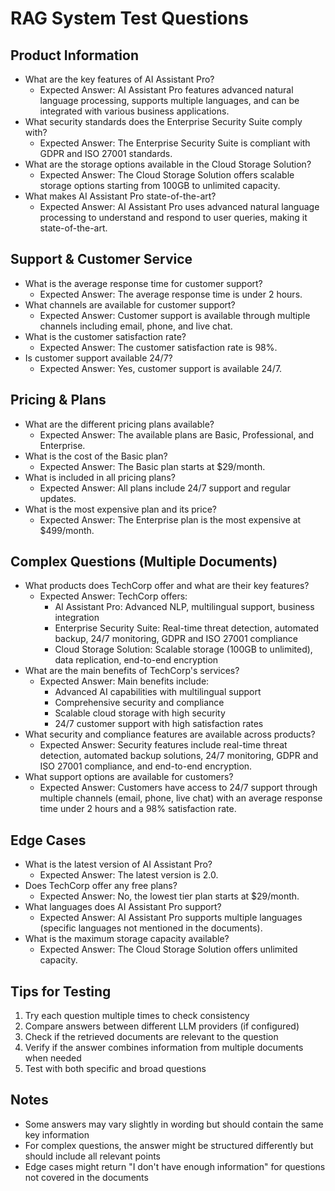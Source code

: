 # RAG System Test Questions

## Product Information

- What are the key features of AI Assistant Pro?
  - Expected Answer: AI Assistant Pro features advanced natural language processing, supports multiple languages, and can be integrated with various business applications.
- What security standards does the Enterprise Security Suite comply with?
  - Expected Answer: The Enterprise Security Suite is compliant with GDPR and ISO 27001 standards.
- What are the storage options available in the Cloud Storage Solution?
  - Expected Answer: The Cloud Storage Solution offers scalable storage options starting from 100GB to unlimited capacity.
- What makes AI Assistant Pro state-of-the-art?
  - Expected Answer: AI Assistant Pro uses advanced natural language processing to understand and respond to user queries, making it state-of-the-art.

## Support & Customer Service

- What is the average response time for customer support?
  - Expected Answer: The average response time is under 2 hours.
- What channels are available for customer support?
  - Expected Answer: Customer support is available through multiple channels including email, phone, and live chat.
- What is the customer satisfaction rate?
  - Expected Answer: The customer satisfaction rate is 98%.
- Is customer support available 24/7?
  - Expected Answer: Yes, customer support is available 24/7.

## Pricing & Plans

- What are the different pricing plans available?
  - Expected Answer: The available plans are Basic, Professional, and Enterprise.
- What is the cost of the Basic plan?
  - Expected Answer: The Basic plan starts at $29/month.
- What is included in all pricing plans?
  - Expected Answer: All plans include 24/7 support and regular updates.
- What is the most expensive plan and its price?
  - Expected Answer: The Enterprise plan is the most expensive at $499/month.

## Complex Questions (Multiple Documents)

- What products does TechCorp offer and what are their key features?
  - Expected Answer: TechCorp offers:
    - AI Assistant Pro: Advanced NLP, multilingual support, business integration
    - Enterprise Security Suite: Real-time threat detection, automated backup, 24/7 monitoring, GDPR and ISO 27001 compliance
    - Cloud Storage Solution: Scalable storage (100GB to unlimited), data replication, end-to-end encryption
- What are the main benefits of TechCorp's services?
  - Expected Answer: Main benefits include:
    - Advanced AI capabilities with multilingual support
    - Comprehensive security and compliance
    - Scalable cloud storage with high security
    - 24/7 customer support with high satisfaction rates
- What security and compliance features are available across products?
  - Expected Answer: Security features include real-time threat detection, automated backup solutions, 24/7 monitoring, GDPR and ISO 27001 compliance, and end-to-end encryption.
- What support options are available for customers?
  - Expected Answer: Customers have access to 24/7 support through multiple channels (email, phone, live chat) with an average response time under 2 hours and a 98% satisfaction rate.

## Edge Cases

- What is the latest version of AI Assistant Pro?
  - Expected Answer: The latest version is 2.0.
- Does TechCorp offer any free plans?
  - Expected Answer: No, the lowest tier plan starts at $29/month.
- What languages does AI Assistant Pro support?
  - Expected Answer: AI Assistant Pro supports multiple languages (specific languages not mentioned in the documents).
- What is the maximum storage capacity available?
  - Expected Answer: The Cloud Storage Solution offers unlimited capacity.

## Tips for Testing

1. Try each question multiple times to check consistency
2. Compare answers between different LLM providers (if configured)
3. Check if the retrieved documents are relevant to the question
4. Verify if the answer combines information from multiple documents when needed
5. Test with both specific and broad questions

## Notes

- Some answers may vary slightly in wording but should contain the same key information
- For complex questions, the answer might be structured differently but should include all relevant points
- Edge cases might return "I don't have enough information" for questions not covered in the documents

